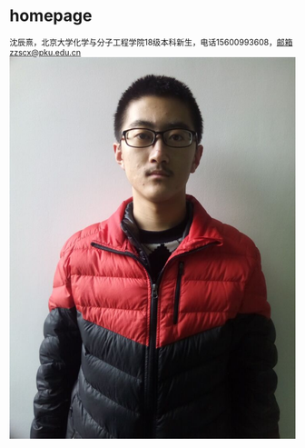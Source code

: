 # homepage
沈辰熹，北京大学化学与分子工程学院18级本科新生，电话15600993608，邮箱zzscx@pku.edu.cn
![alt text](https://github.com/6phenylethane/homepage/blob/master/123.jpg)
